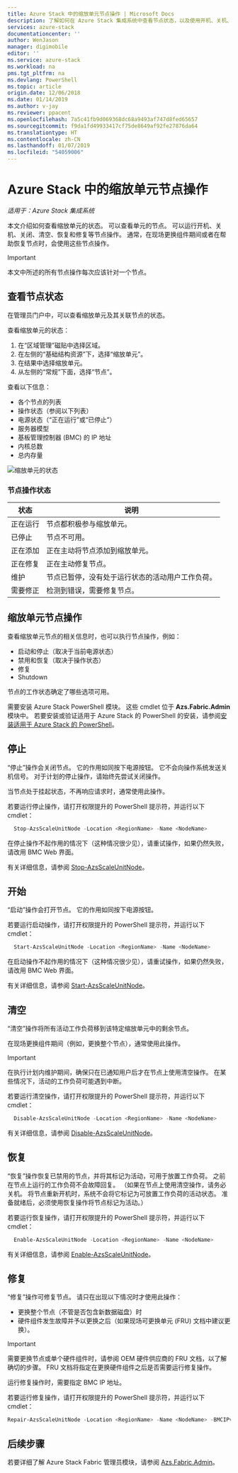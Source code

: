 ```yaml
---
title: Azure Stack 中的缩放单元节点操作 | Microsoft Docs
description: 了解如何在 Azure Stack 集成系统中查看节点状态，以及使用开机、关机、禁用和恢复节点操作。
services: azure-stack
documentationcenter: ''
author: WenJason
manager: digimobile
editor: ''
ms.service: azure-stack
ms.workload: na
pms.tgt_pltfrm: na
ms.devlang: PowerShell
ms.topic: article
origin.date: 12/06/2018
ms.date: 01/14/2019
ms.author: v-jay
ms.reviewer: ppacent
ms.openlocfilehash: 7a5c41fb9d069368dc68a9493af747d8fed65657
ms.sourcegitcommit: f9da1fd49933417cf75de8649af92fe27876da64
ms.translationtype: HT
ms.contentlocale: zh-CN
ms.lasthandoff: 01/07/2019
ms.locfileid: "54059006"
---
```

# <a name="scale-unit-node-actions-in-azure-stack"></a>Azure Stack 中的缩放单元节点操作

*适用于：Azure Stack 集成系统*

本文介绍如何查看缩放单元的状态。 可以查看单元的节点。 可以运行开机、关机、关闭、清空、恢复和修复等节点操作。 通常，在现场更换组件期间或者在帮助恢复节点时，会使用这些节点操作。

> [!Important]  
> 本文中所述的所有节点操作每次应该针对一个节点。

## <a name="view-the-node-status"></a>查看节点状态

在管理员门户中，可以查看缩放单元及其关联节点的状态。

查看缩放单元的状态：

1. 在“区域管理”磁贴中选择区域。
2. 在左侧的“基础结构资源”下，选择“缩放单元”。
3. 在结果中选择缩放单元。
4. 从左侧的“常规”下面，选择“节点”。

  查看以下信息：

  - 各个节点的列表
  - 操作状态（参阅以下列表）
  - 电源状态（“正在运行”或“已停止”）
  - 服务器模型
  - 基板管理控制器 (BMC) 的 IP 地址
  - 内核总数
  - 总内存量

![缩放单元的状态](media/azure-stack-node-actions/multinodeactions.png)

### <a name="node-operational-states"></a>节点操作状态

| 状态 | 说明 |
|----------------------|-------------------------------------------------------------------|
| 正在运行 | 节点都积极参与缩放单元。 |
| 已停止 | 节点不可用。 |
| 正在添加 | 正在主动将节点添加到缩放单元。 |
| 正在修复 | 正在主动修复节点。 |
| 维护 | 节点已暂停，没有处于运行状态的活动用户工作负荷。 |
| 需要修正 | 检测到错误，需要修复节点。 |

## <a name="scale-unit-node-actions"></a>缩放单元节点操作

查看缩放单元节点的相关信息时，也可以执行节点操作，例如：
 - 启动和停止（取决于当前电源状态）
 - 禁用和恢复（取决于操作状态）
 - 修复
 - Shutdown

节点的工作状态确定了哪些选项可用。

需要安装 Azure Stack PowerShell 模块。 这些 cmdlet 位于 **Azs.Fabric.Admin** 模块中。 若要安装或验证适用于 Azure Stack 的 PowerShell 的安装，请参阅[安装适用于 Azure Stack 的 PowerShell](azure-stack-powershell-install.md)。

## <a name="stop"></a>停止

“停止”操作会关闭节点。 它的作用如同按下电源按钮。 它不会向操作系统发送关机信号。 对于计划的停止操作，请始终先尝试关闭操作。 

当节点处于挂起状态，不再响应请求时，通常使用此操作。

若要运行停止操作，请打开权限提升的 PowerShell 提示符，并运行以下 cmdlet：

```PowerShell  
  Stop-AzsScaleUnitNode -Location <RegionName> -Name <NodeName>
```

在停止操作不起作用的情况下（这种情况很少见），请重试操作，如果仍然失败，请改用 BMC Web 界面。

有关详细信息，请参阅 [Stop-AzsScaleUnitNode](https://docs.microsoft.com/powershell/module/azs.fabric.admin/stop-azsscaleunitnode)。

## <a name="start"></a>开始

“启动”操作会打开节点。 它的作用如同按下电源按钮。 
 
若要运行启动操作，请打开权限提升的 PowerShell 提示符，并运行以下 cmdlet：

```PowerShell  
  Start-AzsScaleUnitNode -Location <RegionName> -Name <NodeName>
```

在启动操作不起作用的情况下（这种情况很少见），请重试操作，如果仍然失败，请改用 BMC Web 界面。

有关详细信息，请参阅 [Start-AzsScaleUnitNode](https://docs.microsoft.com/powershell/module/azs.fabric.admin/start-azsscaleunitnode)。

## <a name="drain"></a>清空

“清空”操作将所有活动工作负荷移到该特定缩放单元中的剩余节点。

在现场更换组件期间（例如，更换整个节点），通常使用此操作。

> [!Important]
> 在执行计划内维护期间，确保只在已通知用户后才在节点上使用清空操作。 在某些情况下，活动的工作负荷可能遇到中断。

若要运行清空操作，请打开权限提升的 PowerShell 提示符，并运行以下 cmdlet：

```PowerShell  
  Disable-AzsScaleUnitNode -Location <RegionName> -Name <NodeName>
```

有关详细信息，请参阅 [Disable-AzsScaleUnitNode](https://docs.microsoft.com/powershell/module/azs.fabric.admin/disable-azsscaleunitnode)。

## <a name="resume"></a>恢复

“恢复”操作恢复已禁用的节点，并将其标记为活动，可用于放置工作负荷。 之前在节点上运行的工作负荷不会故障回复。 （如果在节点上使用清空操作，请务必关机。 将节点重新开机时，系统不会将它标记为可放置工作负荷的活动状态。 准备就绪后，必须使用恢复操作将节点标记为活动。）

若要运行恢复操作，请打开权限提升的 PowerShell 提示符，并运行以下 cmdlet：

```PowerShell  
  Enable-AzsScaleUnitNode -Location <RegionName> -Name <NodeName>
```

有关详细信息，请参阅 [Enable-AzsScaleUnitNode](https://docs.microsoft.com/powershell/module/azs.fabric.admin/enable-azsscaleunitnode)。

## <a name="repair"></a>修复

“修复”操作可修复节点。 请只在出现以下情况时才使用此操作：
 - 更换整个节点（不管是否包含新数据磁盘）时
 - 硬件组件发生故障并予以更换之后（如果现场可更换单元 (FRU) 文档中建议更换）。

> [!Important]  
> 需要更换节点或单个硬件组件时，请参阅 OEM 硬件供应商的 FRU 文档，以了解确切的步骤。 FRU 文档将指定在更换硬件组件之后是否需要运行修复操作。  

运行修复操作时，需要指定 BMC IP 地址。 

若要运行修复操作，请打开权限提升的 PowerShell 提示符，并运行以下 cmdlet：

  ````PowerShell
  Repair-AzsScaleUnitNode -Location <RegionName> -Name <NodeName> -BMCIPv4Address <BMCIPv4Address>
  ````

## <a name="next-steps"></a>后续步骤

若要详细了解 Azure Stack Fabric 管理员模块，请参阅 [Azs.Fabric.Admin](https://docs.microsoft.com/powershell/module/azs.fabric.admin/?view=azurestackps-1.5.0)。
